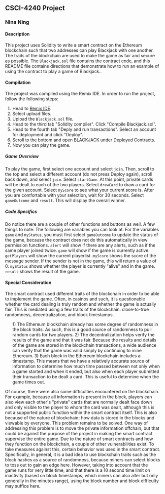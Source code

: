 ## CSCI-4240 Project
### Nina Ning
#### Description
This project uses Solidity to write a smart contract on the Ethereum blockchain such that two addresses can play Blackjack with one another. The traits of the blockchain are used to make the game as fair and secure as possible. The `Blackjack.sol` file contains the contract code, and this README file contains directions that demonstrate how to run an example of using the contract to play a game of Blackjack..
#### Compilation
The project was compiled using the Remix IDE. In order to run the project, follow the following steps:
1) Head to [Remix IDE](remix.ethereum.org).  
2) Select upload files.
3) Upload the `Blackjack.sol` file.
4) Head to the third tab "Solidity compiler". Click "Compile Blackjack.sol".
5) Head to the fourth tab "Deply and run transactions". Select an account for deployment and click "Deploy".
6) Scroll to the bottom and open BLACKJACK under Deployed Contracts.
7) Now you can play the game.
##### Game Overview
To play the game, first select one account and select `join`.
Then, scroll to the top and select a different account (do not press Deploy again), scroll back down, and select `join`.
Select `startGame`. At this point, private cards will be dealt to each of the two players.
Select `drawCard` to draw a card for the given account. Select `myScore` to see what your current score is.
After you are comfortable with your selection, wait for 30 seconds. Select `gameOutcome` and `result`. This will display the overall winner.
##### Code Specifics
Do notice there are a couple of other functions and buttons as well. A few things to note:
The following are variables you can look at. For the variables `game` and `myStatus`, you must first select `gameOutcome` to update the status of the game, because the contract does not do this automatically in view permission functions.
`alert` will show if there are any alerts, such as if the same player joined twice.
`game` will show if the game is currently active.
`getPlayers` will show the current playerlist.
`myScore` shows the score of the message sender. If the sender is not in the game, this will return a value of 0.
`myStatus` shows whether the player is currently "alive" and in the game.
`result` shows the result of the game.
#### Special Consideration
The smart contract used different traits of the blockchain in order to be able to implement the game. Often, in casinos and such, it is questionable whether the card dealing is truly random and whether the game is actually fair. This is mediated using a few traits of the blockchain: close-to-true randomness, decentralization, and block timestamps.  
<ol>
1) The Ethereum blockchain already has some degree of randomness in the block traits. As such, this is a good source of randomness to pull random cards for two players.  
2) The decentralization helps verify the results of the game and that it was fair. Because the results and details of the game are stored in the blockchain transactions, a wide audience can verify that the game was valid simply by continuing to mine Ethereum.  
3) Each block in the Ethereum blockchain includes a timestamp. This means that we have a relatively accurate source of information to determine how much time passed between not only when a game started and when it ended, but also when each player submitted their transaction to be dealt a card. This is useful to determine when the game times out.  
</ol>
Of course, there were also some difficulties encountered on the blockchain. For example, because all information is present in the block, players can also view each other's "private" cards that are normally dealt face down and only visible to the player to whom the card was dealt, although this is not a supported public function within the smart contract itself. This is also because of the nature of blockchain; how data is stored in the blocks and viewable by everyone. This problem remains to be solved. One way of addressing this problem is to move the private information offchain, but that could be against the purpose of the project in making the smart contract supervise the entire game.
Due to the nature of smart contracts and how they function on the blockchain, a couple of other vulnerabilities exist. To take measures against this, certain behavior was used in the smart contract. Specifically, in general, it is a bad idea to use blockchain traits such as the block hashes as a source of randomness, because miners can select blocks to toss out to gain an edge here. However, taking into account that the game runs for very little time, and that there is a 10 second time limit on inactivity (based on block timestamps, which miners can also alter but only generally in the minutes range), using the block number and block difficulty may suffice here. 
